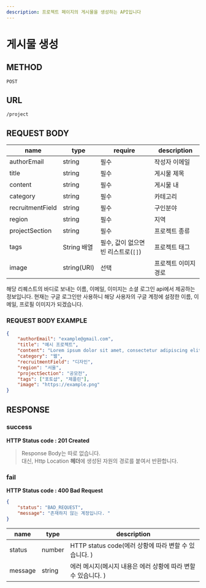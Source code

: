 ```yaml
---
description: 프로젝트 페이지의 게시물을 생성하는 API입니다
---
```


# 게시물 생성

## METHOD

```text
POST
```

## URL

```text
/project
```

## REQUEST BODY
|name|type|require|description
|---|---|---|---|
|authorEmail|string|필수|작성자 이메일|
|title|string|필수|게시물 제목|
|content|string|필수|게시물 내|
|category|string|필수|카테고리|
|recruitmentField|string|필수|구인분야|
|region|string|필수|지역|
|projectSection|string|필수|프로젝트 종류|
|tags|String 배열|필수, 값이 없으면 빈 리스트로(`[]`)|프로젝트 태그|
|image|string(URI)|선택|프로젝트 이미지 경로|

해당 리퀘스트의 바디로 보내는 이름, 이메일, 이미지는 소셜 로그인 api에서 제공하는 정보입니다. 현재는 구글 로그인만 사용하니 해당 사용자의 구글 계정에 설정한 이름, 이메일, 프로필 이미지가 되겠습니다.

### REQUEST BODY EXAMPLE

```json
{
    "authorEmail": "example@gmail.com",
    "title": "예시 프로젝트",
    "content": "Lorem ipsum dolor sit amet, consectetur adipiscing elit. Curabitur sit.",
    "category": "웹", 
    "recruitmentField": "디자인",
    "region": "서울",
    "projectSection": "공모전",
    "tags": ["포토샵", "제플린"],
    "image": "https://example.png"
}
```


## RESPONSE
### success
**HTTP Status code : 201 Created**
> Response Body는 따로 없습니다.  
> 대신, Http Location **헤더**에 생성된 자원의 경로를 붙여서 반환합니다.  

### fail
**HTTP Status code : 400 Bad Request**
```json
{
    "status": "BAD_REQUEST",
    "message": "존재하지 않는 계정입니다. "
}
```

|name|type|description|
|---|---|---|
|status|number|HTTP status code(에러 상황에 따라 변할 수 있습니다. )|
|message|string|에러 메시지(메시지 내용은 에러 상황에 따라 변할 수 있습니다. )|
